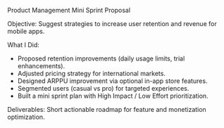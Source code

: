 Product Management Mini Sprint Proposal

Objective: Suggest strategies to increase user retention and revenue for mobile apps.

What I Did:
- Proposed retention improvements (daily usage limits, trial enhancements).
- Adjusted pricing strategy for international markets.
- Designed ARPPU improvement via optional in-app store features.
- Segmented users (casual vs pro) for targeted experiences.
- Built a mini sprint plan with High Impact / Low Effort prioritization.

Deliverables: Short actionable roadmap for feature and monetization optimization.

